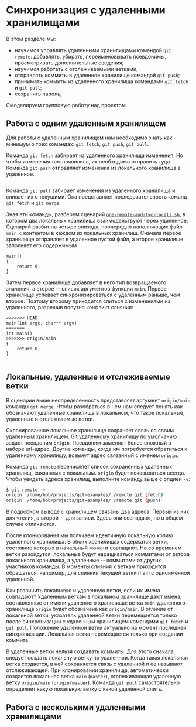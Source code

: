 # Синхронизация с удаленными хранилищами

В этом разделе мы:
* научимся управлять удаленными хранилищами командой `git remote`: добавлять, убирать, переименовывать псевдонимы, просматривать дополнительные сведения;
* научимся работать с отслеживаемыми ветками;
* отправлять коммиты в удаленное хранилище командой `git push`;
* принимать коммиты из удаленного хранилища командами `git fetch` и `git pull`;
* сохранить пароль;

Смоделируем групповую работу над проектом.


## Работа с одним удаленным хранилищем

Для работы с удаленным хранилищем нам необходимо знать как минимум о трех командах: `git fetch`, `git push`, `git pull`.
<!-- `git fetch` и `git push` -->
Команда `git fetch` забирает из удаленного хранилища изменения.
Но чтобы изменения там появились, их необходимо отправить туда.
Команда `git push` отправляет изменения из локального хранилища в удаленное.

```{figure} ./images/fetch-push.png
```

<!-- git pull -->
Команда `git pull` забирает изменения из удаленного хранилища и сливает их с текущими.
Она представляет последовательность команд `git fetch` и `git merge`.

Зная эти команды, разберем сценарий [`one-remote-and-two-locals.sh`](../examples/one-remote-and-two-locals.sh), в котором два локальных хранилища взаимодействуют через удаленное.
Сценарий разбит на четыре эпизода, поочередно наполняющих файл `main.c` контентом в каждом из локальных хранилищ.
Сначала первое хранилище отправляет в удаленное пустой файл, а второе хранилище заполняет его содержимым
```
main()
{
    return 0;
}
```
Затем первое хранилище добавляет в него тип возвращаемого значения, а второе -- список аргументов функции `main`.
Первое хранилище успевает синхронизироваться с удаленным раньше, чем второе.
Поэтому второму приходится слиться с изменениями из удаленного, разрешив попутно конфликт слияния:
```
<<<<<<< HEAD
main(int argc, char** argv)
=======
int main()
>>>>>>> origin/main
{
    return 0;
}
```

```{figure} ./images/one-remote-and-two-locals.png
```


## Локальные, удаленные и отслеживаемые ветки

В сценарии выше неопределенность представляет аргумент `origin/main` команды `git merge`.
Чтобы разобраться в нем нам следует понять как обозначают удаленные хранилища в локальном, что такое локальные, удаленные и отслежваемые ветки.

<!-- Связь между локальным и удаленным хранилищем -->
Склонированное локальное хранилище сохраняет связь со своим удаленным хранилищем.
Git удаленному хранилищу по умолчанию задает псевдоним `origin`.
Псевдоним заменяет более сложный в наборе url-адрес.
Другие команды, когда им потребуется обратиться к удаленному хранилищу, возьмут адрес связанный с именем `origin`.

Команда `git remote` перечисляет список сохраненных удаленных хранилищ, связанных с локальным.
`origin` будет показываться всегда.
Чтобы увидеть адреса хранилищ, выполните команду выше с опцией `-v`:
```bash
$ git remote -v
origin	/home/bob/projects/git-examples/./remote.git (fetch)
origin	/home/bob/projects/git-examples/./remote.git (push)
```

В подробном выводе с хранилищем связаны два адреса.
Первый из них для чтения, а второй -- для записи.
Здесь они совпадают, но в общем случае отличаются.

После клонирования мы получаем идентичную локальную копию удаленного хранилища.
В обоих хранилищах содержатся ветки, состояние которых в начальный момент совпадают.
Но со временем ветки разойдутся: локальные будут наращиваться коммитами от автора локального хранилища, а удаленные -- коммитами от других участников команды.
В моменты слияния к веткам приходится обращаться, например, для слияния текущей ветки main с одноименной удаленной.

Как различить локальную и удаленную ветки, если их имена совпадают?
Удаленным веткам в локальном хранилище дают имена, составленные от имени удаленного хранилища: ветка `main` удаленного хранилища `origin` будет обозначена как `origin/main`.
В отличие от локальной ветки, указатель удаленной ветки перемещается только после синхронизации с удаленным хранилищем командами `git fetch` и `git pull`.
Положение удаленной ветки актуально на момент последней синхронизации.
Локальная ветка перемещается только при создании коммита.

В удаленные ветки нельзя создавать коммиты.
Для этого сначала следует создать локальную ветку по удаленной.
Когда такая локальная ветка создается, в ней сохраняется связь с удаленной и ее называют отслеживающей.
При клонировании хранилища, автоматически создается локальная ветка `main` (`master`), отслеживающая удаленную ветку `origin/main` (`origin/master`).
Команда `git pull` самостоятельно определяет какую локальную ветку с какой удаленной слить.


## Работа с несколькими удаленными хранилищами

```{figure} ./images/two-remotes.png
```

<!--
Сохранить имя пользователя и пароль: `git config --global credentials.helper store`.
-->

<!--
* git remote add <shortname> <url>
* git remote rename <repo>
* git remote rename <oldname> <nowname>
* git remote remove <name>
* git remote show <repo>
* git fetch [<repo>]
* git pull [<repo>]
* git push [<repo> [<branch>]]

* удаленные ссылки: ветки, теги;
* ветка слежения -- это ссылка на определенное состояние удаленных веток; <remote>/<branch>
* локальная ветка, только они редактируемые;
* Git при клонировании автоматически создает локальную ветку для основной ветки. Для остальных веток она так не делает.
-->

